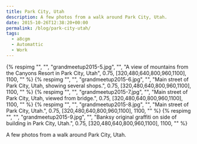 ```yaml
---
title: Park City, Utah
description: A few photos from a walk around Park City, Utah.
date: 2015-10-26T12:38:20+00:00
permalink: /blog/park-city-utah/
tags:
  - a8cgm
  - Automattic
  - Work
---
```


{% respimg "", "", "grandmeetup2015-5.jpg", "", "A view of mountains from the Canyons Resort in Park City, Utah", 0.75, [320,480,640,800,960,1100], 1100, "" %}
{% respimg "", "", "grandmeetup2015-6.jpg", "", "Main street of Park City, Utah, showing several shops.", 0.75, [320,480,640,800,960,1100], 1100, "" %}
{% respimg "", "", "grandmeetup2015-7.jpg", "", "Main street of Park City, Utah, viewed from bridge.", 0.75, [320,480,640,800,960,1100], 1100, "" %}
{% respimg "", "", "grandmeetup2015-8.jpg", "", "Main street of Park City, Utah.", 0.75, [320,480,640,800,960,1100], 1100, "" %}
{% respimg "", "", "grandmeetup2015-9.jpg", "", "Banksy original graffiti on side of building in Park City, Utah.", 0.75, [320,480,640,800,960,1100], 1100, "" %}

A few photos from a walk around Park City, Utah.
